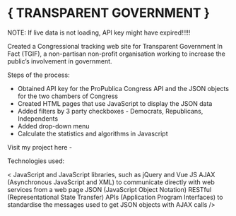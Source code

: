 # { TRANSPARENT GOVERNMENT } 

NOTE: If live data is not loading, API key might have expired!!!!!

Created a Congressional tracking web site for Transparent Government In Fact (TGIF), a non-partisan non-profit 
organisation working to increase the public’s involvement in government.

Steps of the process:

- Obtained API key for the ProPublica Congress API and the JSON objects for the two chambers of Congress
- Created HTML pages that use JavaScript to display the JSON data 
- Added filters by 3 party checkboxes - Democrats, Republicans, Independents 
- Added drop-down menu 
- Calculate the statistics and algorithms in Javascript

Visit my project here - 

Technologies used:

< JavaScript and JavaScript libraries, such as jQuery and Vue JS AJAX (Asynchronous JavaScript and XML) 
to communicate directly with web services from a web page JSON (JavaScript Object Notation) 
RESTful (Representational State Transfer) APIs (Application Program Interfaces) to standardise the messages
used to get JSON objects with AJAX calls />
